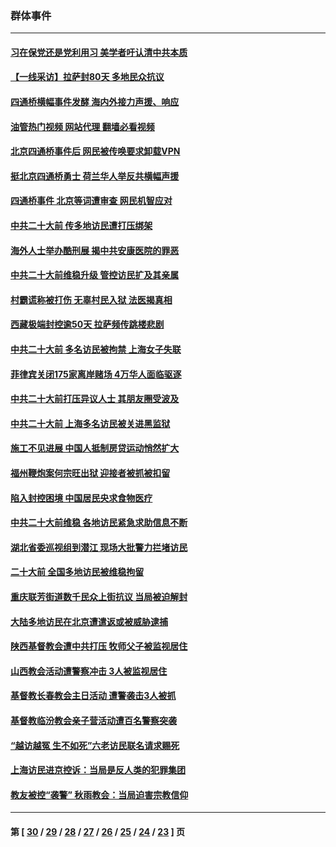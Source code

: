 ### 群体事件
---
#### [习在保党还是党利用习 美学者吁认清中共本质](../../pages/ncid279/n13857367.md?11130445) 
#### [【一线采访】拉萨封80天 多地民众抗议](../../pages/ncid279/n13853861.md?11130445) 
#### [四通桥横幅事件发酵 海内外接力声援、响应](../../pages/ncid279/n13849373.md?11130445) 
#### [油管热门视频 网站代理 翻墙必看视频](http://150.230.27.170:81/youtube.html?11130445)
#### [北京四通桥事件后 网民被传唤要求卸载VPN](../../pages/ncid279/n13847833.md?11130445) 
#### [挺北京四通桥勇士 荷兰华人举反共横幅声援](../../pages/ncid279/n13846812.md?11130445) 
#### [四通桥事件 北京等词遭审查 网民机智应对](../../pages/ncid279/n13845578.md?11130445) 
#### [中共二十大前 传多地访民遭打压绑架](../../pages/ncid279/n13843740.md?11130445) 
#### [海外人士举办酷刑展 揭中共安康医院的罪恶](../../pages/ncid279/n13842499.md?11130445) 
#### [中共二十大前维稳升级 管控访民扩及其亲属](../../pages/ncid279/n13842240.md?11130445) 
#### [村霸谎称被打伤 无辜村民入狱 法医揭真相](../../pages/ncid279/n13838149.md?11130445) 
#### [西藏极端封控逾50天 拉萨频传跳楼悲剧](../../pages/ncid279/n13836551.md?11130445) 
#### [中共二十大前 多名访民被拘禁 上海女子失联](../../pages/ncid279/n13834363.md?11130445) 
#### [菲律宾关闭175家离岸赌场 4万华人面临驱逐](../../pages/ncid279/n13833169.md?11130445) 
#### [中共二十大前打压异议人士 其朋友圈受波及](../../pages/ncid279/n13833136.md?11130445) 
#### [中共二十大前 上海多名访民被关进黑监狱](../../pages/ncid279/n13829500.md?11130445) 
#### [施工不见进展 中国人抵制房贷运动悄然扩大](../../pages/ncid279/n13828435.md?11130445) 
#### [福州鞭炮案何宗旺出狱 迎接者被抓被扣留](../../pages/ncid279/n13824304.md?11130445) 
#### [陷入封控困境 中国居民央求食物医疗](../../pages/ncid279/n13823589.md?11130445) 
#### [中共二十大前维稳 各地访民紧急求助信息不断](../../pages/ncid279/n13822888.md?11130445) 
#### [湖北省委巡视组到潜江 现场大批警力拦堵访民](../../pages/ncid279/n13820243.md?11130445) 
#### [二十大前 全国多地访民被维稳拘留](../../pages/ncid279/n13819431.md?11130445) 
#### [重庆联芳街道数千民众上街抗议 当局被迫解封](../../pages/ncid279/n13812220.md?11130445) 
#### [大陆多地访民在北京遭遣返或被威胁逮捕](../../pages/ncid279/n13812104.md?11130445) 
#### [陕西基督教会遭中共打压 牧师父子被监视居住](../../pages/ncid279/n13811611.md?11130445) 
#### [山西教会活动遭警察冲击 3人被监视居住](../../pages/ncid279/n13808966.md?11130445) 
#### [基督教长春教会主日活动 遭警袭击3人被抓](../../pages/ncid279/n13806935.md?11130445) 
#### [基督教临汾教会亲子营活动遭百名警察突袭](../../pages/ncid279/n13806527.md?11130445) 
#### [“越访越冤 生不如死”六老访民联名请求赐死](../../pages/ncid279/n13805907.md?11130445) 
#### [上海访民进京控诉：当局是反人类的犯罪集团](../../pages/ncid279/n13803858.md?11130445) 
#### [教友被控“袭警” 秋雨教会：当局迫害宗教信仰](../../pages/ncid279/n13803563.md?11130445) 

---
#### 第 [ [30](./30.md?11130445) / [29](./29.md?11130445) / [28](./28.md?11130445) / [27](./27.md?11130445) / [26](./26.md?11130445) / [25](./25.md?11130445) / [24](./24.md?11130445) / [23](./23.md?11130445) ] 页
